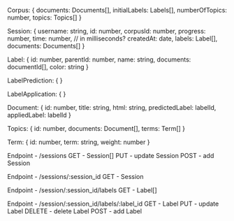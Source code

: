 Corpus: {
    documents: Documents[],
    initialLabels: Labels[], 
    numberOfTopics: number,
    topics: Topics[]
}

Session: {
    username: string,
    id: number,
    corpusId: number,
    progress: number,
    time: number, // in milliseconds?
    createdAt: date,
    labels: Label[],
    documents: Documents[]
}

Label: {
    id: number,
    parentId: number,
    name: string,
    documents: documentId[],
    color: string
}

LabelPrediction: {
}

LabelApplication: {
}

Document: {
    id: number,
    title: string,
    html: string,
    predictedLabel: labelId,
    appliedLabel: labelId
}

Topics: {
    id: number,
    documents: Document[],
    terms: Term[]
}

Term: {
    id: number,
    term: string,
    weight: number
}

Endpoint - /sessions
    GET - Session[]
    PUT - update Session
    POST - add Session

Endpoint - /sessions/:session_id
    GET - Session

Endpoint - /session/:session_id/labels
    GET - Label[]

Endpoint - /session/:session_id/labels/:label_id
    GET - Label
    PUT - update Label
    DELETE - delete Label
    POST - add Label
